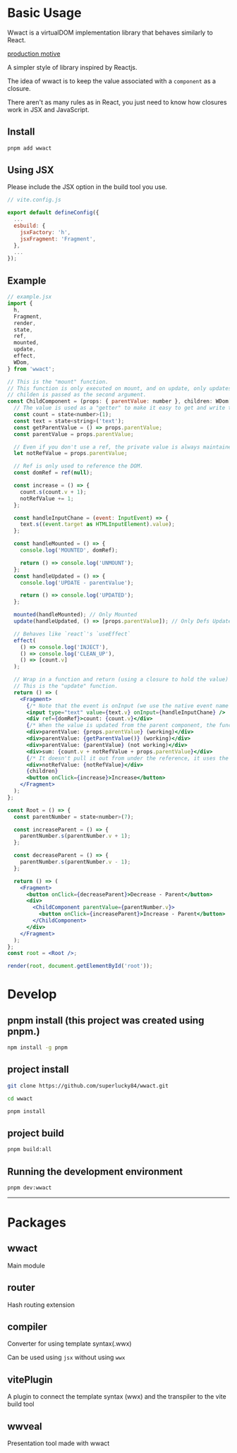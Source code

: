 # Basic Usage

Wwact is a virtualDOM implementation library that behaves similarly to React.

[production motive](https://medium.com/p/d14ba89373d3)

A simpler style of library inspired by Reactjs.

The idea of wwact is to keep the value associated with a `component` as a closure.

There aren't as many rules as in React, you just need to know how closures work in JSX and JavaScript.

## Install

```bash
pnpm add wwact
```

## Using JSX

Please include the JSX option in the build tool you use.

```js
// vite.config.js

export default defineConfig({
  ...
  esbuild: {
    jsxFactory: 'h',
    jsxFragment: 'Fragment',
  },
  ...
});
```

## Example

```jsx
// example.jsx
import {
  h,
  Fragment,
  render,
  state,
  ref,
  mounted,
  update,
  effect,
  WDom,
} from 'wwact';

// This is the "mount" function.
// This function is only executed on mount, and on update, only updates `props` and then executes the internal return function.
// childen is passed as the second argument.
const ChildComponent = (props: { parentValue: number }, children: WDom[]) => {
  // The value is used as a "getter" to make it easy to get and write to in the higher-order functions it returns
  const count = state<number>(1);
  const text = state<string>('text');
  const getParentValue = () => props.parentValue;
  const parentValue = props.parentValue;

  // Even if you don't use a ref, the private value is always maintained as a regular variable.
  let notRefValue = props.parentValue;

  // Ref is only used to reference the DOM.
  const domRef = ref(null);

  const increase = () => {
    count.s(count.v + 1);
    notRefValue += 1;
  };

  const handleInputChane = (event: InputEvent) => {
    text.s((event.target as HTMLInputElement).value);
  };

  const handleMounted = () => {
    console.log('MOUNTED', domRef);

    return () => console.log('UNMOUNT');
  };
  const handleUpdated = () => {
    console.log('UPDATE - parentValue');

    return () => console.log('UPDATED');
  };

  mounted(handleMounted); // Only Mounted
  update(handleUpdated, () => [props.parentValue]); // Only Defs Updated (using a closure to update a value)

  // Behaves like `react`'s `useEffect`
  effect(
    () => console.log('INJECT'),
    () => console.log('CLEAN_UP'),
    () => [count.v]
  );

  // Wrap in a function and return (using a closure to hold the value)
  // This is the "update" function.
  return () => (
    <Fragment>
      {/* Note that the event is onInput (we use the native event name to avoid confusion). */}
      <input type="text" value={text.v} onInput={handleInputChane} />
      <div ref={domRef}>count: {count.v}</div>
      {/* When the value is updated from the parent component, the function declared inside is executed, so you need to use the `props.` call by reference to output the latest value of the updated property. */}
      <div>parentValue: {props.parentValue} (working)</div>
      <div>parentValue: {getParentValue()} (working)</div>
      <div>parentValue: {parentValue} (not working)</div>
      <div>sum: {count.v + notRefValue + props.parentValue}</div>
      {/* It doesn't pull it out from under the reference, it uses the value directly, so you can just use it. */}
      <div>notRefValue: {notRefValue}</div>
      {children}
      <button onClick={increase}>Increase</button>
    </Fragment>
  );
};

const Root = () => {
  const parentNumber = state<number>(7);

  const increaseParent = () => {
    parentNumber.s(parentNumber.v + 1);
  };

  const decreaseParent = () => {
    parentNumber.s(parentNumber.v - 1);
  };

  return () => (
    <Fragment>
      <button onClick={decreaseParent}>Decrease - Parent</button>
      <div>
        <ChildComponent parentValue={parentNumber.v}>
          <button onClick={increaseParent}>Increase - Parent</button>
        </ChildComponent>
      </div>
    </Fragment>
  );
};
const root = <Root />;

render(root, document.getElementById('root'));
```

# Develop

## pnpm install (this project was created using pnpm.)

```bash
npm install -g pnpm
```

## project install
```bash
git clone https://github.com/superlucky84/wwact.git

cd wwact

pnpm install
```

## project build
```bash
pnpm build:all
```

## Running the development environment
```bash
pnpm dev:wwact
```

---

# Packages

## wwact

Main module

## router

Hash routing extension

## compiler

Converter for using template syntax(.wwx)

Can be used using `jsx` without using `wwx`

## vitePlugin

A plugin to connect the template syntax (wwx) and the transpiler to the vite build tool

## wwveal

Presentation tool made with wwact

